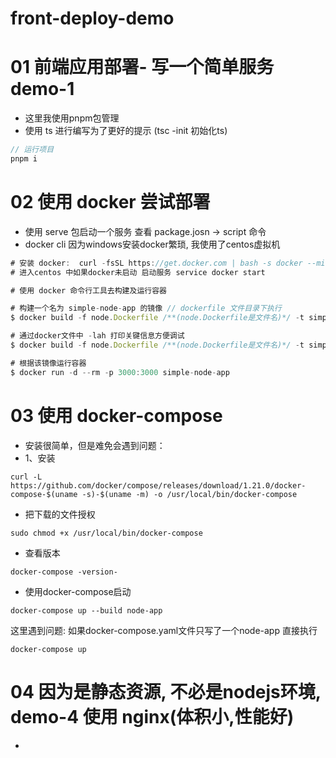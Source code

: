 # front-deploy-demo

# 01 前端应用部署- 写一个简单服务 demo-1

- 这里我使用pnpm包管理
- 使用 ts 进行编写为了更好的提示 (tsc -init 初始化ts)

```javascript
// 运行项目
pnpm i
```

# 02 使用 docker 尝试部署

- 使用 serve 包启动一个服务 查看 package.josn -> script 命令
- docker cli 因为windows安装docker繁琐, 我使用了centos虚拟机
```javascript
# 安装 docker:  curl -fsSL https://get.docker.com | bash -s docker --mirror Aliyun
# 进入centos 中如果docker未启动 启动服务 service docker start

# 使用 docker 命令行工具去构建及运行容器

# 构建一个名为 simple-node-app 的镜像 // dockerfile 文件目录下执行
$ docker build -f node.Dockerfile /**(node.Dockerfile是文件名)*/ -t simple-node-app .

# 通过docker文件中 -lah 打印关键信息方便调试
$ docker build -f node.Dockerfile /**(node.Dockerfile是文件名)*/ -t simple-node-app . --progress plain --no-cache .

# 根据该镜像运行容器
$ docker run -d --rm -p 3000:3000 simple-node-app
```

# 03 使用 docker-compose

- 安装很简单，但是难免会遇到问题：
- 1、安装
```
curl -L https://github.com/docker/compose/releases/download/1.21.0/docker-compose-$(uname -s)-$(uname -m) -o /usr/local/bin/docker-compose
```

- 把下载的文件授权
```
sudo chmod +x /usr/local/bin/docker-compose
```

- 查看版本
```
docker-compose -version- 
```
- 使用docker-compose启动
```
docker-compose up --build node-app
```

这里遇到问题: 如果docker-compose.yaml文件只写了一个node-app 直接执行 
```
docker-compose up
```

# 04 因为是静态资源, 不必是nodejs环境, demo-4 使用 nginx(体积小,性能好)
- 
